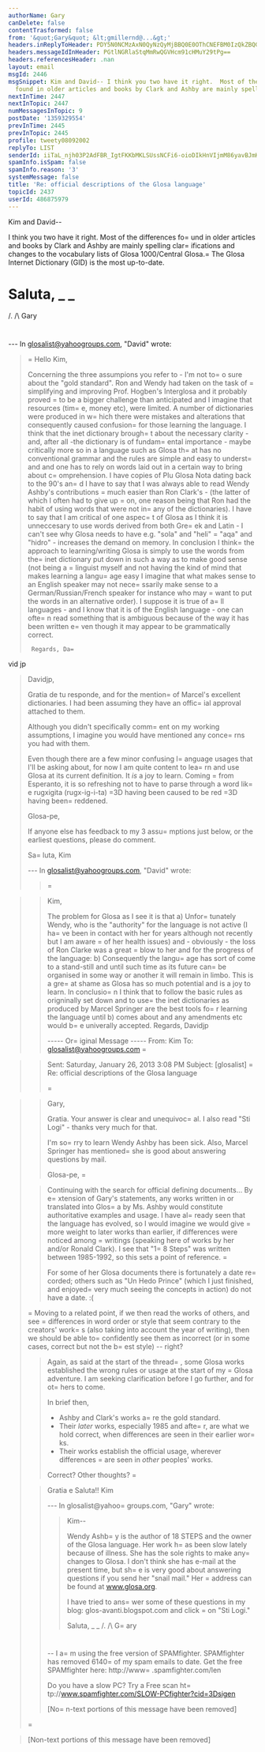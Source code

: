 ```yaml
---
authorName: Gary
canDelete: false
contentTrasformed: false
from: '&quot;Gary&quot; &lt;gmillernd@...&gt;'
headers.inReplyToHeader: PDY5N0NCMzAxN0QyNzQyMjBBQ0E0OThCNEFBM0IzQkZBQGRhdmlkPg==
headers.messageIdInHeader: PGtlNGRlaStqMmRwQGVHcm91cHMuY29tPg==
headers.referencesHeader: .nan
layout: email
msgId: 2446
msgSnippet: Kim and David-- I think you two have it right.  Most of the differences
  found in older articles and books by Clark and Ashby are mainly spelling clarifications
nextInTime: 2447
nextInTopic: 2447
numMessagesInTopic: 9
postDate: '1359329554'
prevInTime: 2445
prevInTopic: 2445
profile: tweety08092002
replyTo: LIST
senderId: iiTaL_njh03P2AdFBR_IgtFKKbMKLSUssNCFi6-oioDIkHnVIjmM86yavBJmKzJtf3LAuYoFRV7lg8zn_4slwd3krA
spamInfo.isSpam: false
spamInfo.reason: '3'
systemMessage: false
title: 'Re: official descriptions of the Glosa language'
topicId: 2437
userId: 486875979
---
```


Kim and David--

I think you two have it right.  Most of the differences fo=
und in older articles and books by Clark and Ashby are mainly spelling clar=
ifications and changes to the vocabulary lists of Glosa 1000/Central Glosa.=
  The Glosa Internet Dictionary (GID) is the most up-to-date.

Saluta,
_ _
=
/.
/\   Gary
#

--- In glosalist@yahoogroups.com, "David"  wrote:
>
> 
>   =
Hello Kim,
> 
>   Concerning the three assumpions you refer to - I'm not to=
o sure about the "gold standard".   Ron and Wendy had taken on the task of =
simplifying and improving Prof. Hogben's Interglosa and it probably proved =
to be a bigger challenge than anticipated and I imagine that resources (tim=
e, money etc),  were limited.   A number of dictionaries were produced in w=
hich there were mistakes and alterations that consequently caused confusion=
 for those learning the language.   I think that the inet dictionary brough=
t about the necessary clarity - and, after all -the dictionary is of fundam=
ental importance  - maybe critically more so in a language such as Glosa th=
at has no conventional grammar and the rules are simple and easy to underst=
and and one has to rely on words laid out in a certain way to bring about c=
omprehension.    I have copies of Plu Glosa Nota dating back to the 90's an=
d I have to say that I was always able to read Wendy Ashby's contributions =
much easier than Ron Clark's - (the latter of which I often had to give up =
on, one reason being that Ron had the habit of using words that were not in=
 any of the dictionaries).    I have to say that I am critical of one aspec=
t of Glosa as I think it is unneccesary to use words derived from  both Gre=
ek and Latin  - I can't see why Glosa needs to have e.g. "sola" and "heli" =
"aqa" and "hidro" - increases the demand on memory.   In conclusion I think=
 the approach to learning/writing Glosa is simply to use the words from the=
 inet dictionary put down in such a way as to make good sense (not being a =
linguist myself and not having the kind of mind that makes learning a langu=
age easy I imagine that what makes sense to an English speaker may not nece=
ssarily make sense to a German/Russian/French speaker for instance who may =
want to put the words in an alternative order).   I suppose it is true of a=
ll languages - and I know that it is of the English language - one can ofte=
n read something that is ambiguous because of the way it has been written e=
ven though it may appear to be grammatically correct.
> 
>      Regards, Da=
vid jp
> 
> 
>   Davidjp,
> 
>   Gratia de tu responde, and for the mention=
 of Marcel's excellent dictionaries. I had been assuming they have an offic=
ial approval attached to them.
> 
>   Although you didn't specifically comm=
ent on my working assumptions, I imagine you would have mentioned any conce=
rns you had with them.
> 
>   Even though there are a few minor confusing l=
anguage usages that I'll be asking about, for now I am quite content to lea=
rn and use Glosa at its current definition. It *is* a joy to learn. Coming =
from Esperanto, it is so refreshing not to have to parse through a word lik=
e rugxigita (rugx-ig-i-ta) =3D having been caused to be red =3D having been=
 reddened.
> 
>   Glosa-pe,
> 
>   If anyone else has feedback to my 3 assu=
mptions just below, or the earliest questions, please do comment.
> 
>   Sa=
luta,
>   Kim
> 
>   --- In glosalist@yahoogroups.com, "David" wrote:
>   >=

>   > Kim,
>   > 
>   > The problem for Glosa as I see it is that a) Unfor=
tunately Wendy, who is the "authority" for the language is not active (I ha=
ve been in contact with her for years although not recently but I am aware =
of her health issues) and - obviously - the loss of Ron Clarke was a great =
blow to her and for the progress of the language: b) Consequently the langu=
age has sort of come to a stand-still and until such time as its future can=
 be organised in some way or another it will remain in limbo. This is a gre=
at shame as Glosa has so much potential and is a joy to learn. In conclusio=
n I think that to follow the basic rules as origninally set down and to use=
 the inet dictionaries as produced by Marcel Springer are the best tools fo=
r learning the language until b) comes about and any amendments etc would b=
e univerally accepted.
>   > Regards, Davidjp 
>   > 
>   > 
>   > ----- Or=
iginal Message ----- 
>   > From: Kim 
>   > To: glosalist@yahoogroups.com =

>   > Sent: Saturday, January 26, 2013 3:08 PM
>   > Subject: [glosalist] =
Re: official descriptions of the Glosa language
>   > 
>   > 
>   > 
>   > =

>   > 
>   > Gary,
>   > 
>   > Gratia. Your answer is clear and unequivoc=
al. I also read "Sti Logi" - thanks very much for that.
>   > 
>   > I'm so=
rry to learn Wendy Ashby has been sick. Also, Marcel Springer has mentioned=
 she is good about answering questions by mail.
>   > 
>   > Glosa-pe,
>   =
> 
>   > Continuing with the search for official defining documents... By e=
xtension of Gary's statements, any works written in or translated into Glos=
a by Ms. Ashby would constitute authoritative examples and usage. I have al=
ready seen that the language has evolved, so I would imagine we would give =
more weight to later works than earlier, if differences were noticed among =
writings (speaking here of works by her and/or Ronald Clark). I see that "1=
8 Steps" was written between 1985-1992, so this sets a point of reference.
=
>   > 
>   > For some of her Glosa documents there is fortunately a date re=
corded; others such as "Un Hedo Prince" (which I just finished, and enjoyed=
 very much seeing the concepts in action) do not have a date. :(
>   > 
>  =
 > Moving to a related point, if we then read the works of others, and see =
differences in word order or style that seem contrary to the creators' work=
s (also taking into account the year of writing), then we should be able to=
 confidently see them as incorrect (or in some cases, correct but not the b=
est style) -- right?
>   > 
>   > Again, as said at the start of the thread=
, some Glosa works established the wrong rules or usage at the start of my =
Glosa adventure. I am seeking clarification before I go further, and for ot=
hers to come.
>   > 
>   > In brief then,
>   > - Ashby and Clark's works a=
re the gold standard.
>   > - Their *later* works, especially 1985 and afte=
r, are what we hold correct, when differences are seen in their earlier wor=
ks.
>   > - Their works establish the official usage, wherever differences =
are seen in *other* peoples' works.
>   > 
>   > Correct? Other thoughts?
>=
   > 
>   > Gratia e Saluta!!
>   > Kim
>   > 
>   > --- In glosalist@yahoo=
groups.com, "Gary" wrote:
>   > >
>   > > Kim--
>   > > 
>   > > Wendy Ashb=
y is the author of 18 STEPS and the owner of the Glosa language. Her work h=
as been slow lately because of illness. She has the sole rights to make any=
 changes to Glosa. I don't think she has e-mail at the present time, but sh=
e is very good about answering questions if you send her "snail mail." Her =
address can be found at www.glosa.org.
>   > > 
>   > > I have tried to ans=
wer some of these questions in my blog: glos-avanti.blogspot.com and click =
on "Sti Logi."
>   > > 
>   > > Saluta,
>   > > _ _
>   > > /.
>   > > /\ G=
ary
>   > > #
>   > >
>   > 
>   > 
>   > 
>   > 
>   > 
>   > --
>   > I a=
m using the free version of SPAMfighter.
>   > SPAMfighter has removed 6140=
 of my spam emails to date.
>   > Get the free SPAMfighter here: http://www=
.spamfighter.com/len
>   > 
>   > Do you have a slow PC? Try a Free scan ht=
tp://www.spamfighter.com/SLOW-PCfighter?cid=3Dsigen
>   > 
>   > 
>   > [No=
n-text portions of this message have been removed]
>   >
> 
> 
> 
>   
> 
>=
 
> [Non-text portions of this message have been removed]
>



